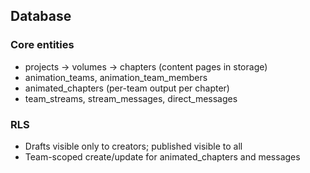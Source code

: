 ## Database

### Core entities
- projects → volumes → chapters (content pages in storage)
- animation_teams, animation_team_members
- animated_chapters (per-team output per chapter)
- team_streams, stream_messages, direct_messages

### RLS
- Drafts visible only to creators; published visible to all
- Team-scoped create/update for animated_chapters and messages

